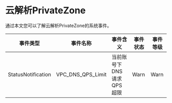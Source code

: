 # 云解析PrivateZone

通过本文您可以了解云解析PrivateZone的系统事件。

|事件类型|事件名称|事件含义|事件状态|事件等级|
|----|----|----|----|----|
|StatusNotification|VPC\_DNS\_QPS\_Limit|当前账号下DNS请求QPS超限|Warn|Warn|

